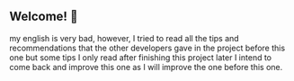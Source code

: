 ## Welcome! 👋
my english is very bad, however, I tried to read all the tips and recommendations that the other developers gave in the project before this one but some tips I only read after finishing this project later I intend to come back and improve this one as I will improve the one before this one.  